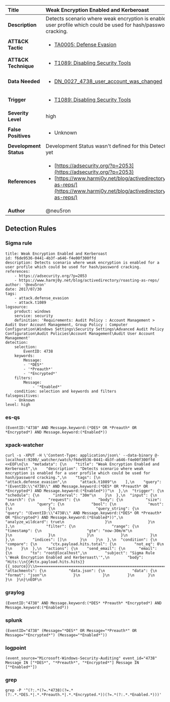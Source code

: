 | Title                    | Weak Encryption Enabled and Kerberoast       |
|:-------------------------|:------------------|
| **Description**          | Detects scenario where weak encryption is enabled for a user profile which could be used for hash/password cracking. |
| **ATT&amp;CK Tactic**    |  <ul><li>[TA0005: Defense Evasion](https://attack.mitre.org/tactics/TA0005)</li></ul>  |
| **ATT&amp;CK Technique** | <ul><li>[T1089: Disabling Security Tools](https://attack.mitre.org/techniques/T1089)</li></ul>  |
| **Data Needed**          | <ul><li>[DN_0027_4738_user_account_was_changed](../Data_Needed/DN_0027_4738_user_account_was_changed.md)</li></ul>  |
| **Trigger**              | <ul><li>[T1089: Disabling Security Tools](../Triggers/T1089.md)</li></ul>  |
| **Severity Level**       | high |
| **False Positives**      | <ul><li>Unknown</li></ul>  |
| **Development Status**   |  Development Status wasn't defined for this Detection Rule yet  |
| **References**           | <ul><li>[https://adsecurity.org/?p=2053](https://adsecurity.org/?p=2053)</li><li>[https://www.harmj0y.net/blog/activedirectory/roasting-as-reps/](https://www.harmj0y.net/blog/activedirectory/roasting-as-reps/)</li></ul>  |
| **Author**               | @neu5ron |


## Detection Rules

### Sigma rule

```
title: Weak Encryption Enabled and Kerberoast
id: f6de9536-0441-4b3f-a646-f4e00f300ffd
description: Detects scenario where weak encryption is enabled for a user profile which could be used for hash/password cracking.
references:
    - https://adsecurity.org/?p=2053
    - https://www.harmj0y.net/blog/activedirectory/roasting-as-reps/
author: '@neu5ron'
date: 2017/07/30
tags:
    - attack.defense_evasion
    - attack.t1089
logsource:
    product: windows
    service: security
    definition: 'Requirements: Audit Policy : Account Management > Audit User Account Management, Group Policy : Computer Configuration\Windows Settings\Security Settings\Advanced Audit Policy Configuration\Audit Policies\Account Management\Audit User Account Management'
detection:
    selection:
        EventID: 4738
    keywords:
        Message:
        - '*DES*'
        - '*Preauth*'
        - '*Encrypted*'
    filters:
        Message:
            - '*Enabled*'
    condition: selection and keywords and filters
falsepositives:
    - Unknown
level: high

```





### es-qs
    
```
(EventID:"4738" AND Message.keyword:(*DES* OR *Preauth* OR *Encrypted*) AND Message.keyword:(*Enabled*))
```


### xpack-watcher
    
```
curl -s -XPUT -H \'Content-Type: application/json\' --data-binary @- localhost:9200/_watcher/watch/f6de9536-0441-4b3f-a646-f4e00f300ffd <<EOF\n{\n  "metadata": {\n    "title": "Weak Encryption Enabled and Kerberoast",\n    "description": "Detects scenario where weak encryption is enabled for a user profile which could be used for hash/password cracking.",\n    "tags": [\n      "attack.defense_evasion",\n      "attack.t1089"\n    ],\n    "query": "(EventID:\\"4738\\" AND Message.keyword:(*DES* OR *Preauth* OR *Encrypted*) AND Message.keyword:(*Enabled*))"\n  },\n  "trigger": {\n    "schedule": {\n      "interval": "30m"\n    }\n  },\n  "input": {\n    "search": {\n      "request": {\n        "body": {\n          "size": 0,\n          "query": {\n            "bool": {\n              "must": [\n                {\n                  "query_string": {\n                    "query": "(EventID:\\"4738\\" AND Message.keyword:(*DES* OR *Preauth* OR *Encrypted*) AND Message.keyword:(*Enabled*))",\n                    "analyze_wildcard": true\n                  }\n                }\n              ],\n              "filter": {\n                "range": {\n                  "timestamp": {\n                    "gte": "now-30m/m"\n                  }\n                }\n              }\n            }\n          }\n        },\n        "indices": []\n      }\n    }\n  },\n  "condition": {\n    "compare": {\n      "ctx.payload.hits.total": {\n        "not_eq": 0\n      }\n    }\n  },\n  "actions": {\n    "send_email": {\n      "email": {\n        "to": "root@localhost",\n        "subject": "Sigma Rule \'Weak Encryption Enabled and Kerberoast\'",\n        "body": "Hits:\\n{{#ctx.payload.hits.hits}}{{_source}}\\n================================================================================\\n{{/ctx.payload.hits.hits}}",\n        "attachments": {\n          "data.json": {\n            "data": {\n              "format": "json"\n            }\n          }\n        }\n      }\n    }\n  }\n}\nEOF\n
```


### graylog
    
```
(EventID:"4738" AND Message.keyword:(*DES* *Preauth* *Encrypted*) AND Message.keyword:(*Enabled*))
```


### splunk
    
```
(EventID="4738" (Message="*DES*" OR Message="*Preauth*" OR Message="*Encrypted*") (Message="*Enabled*"))
```


### logpoint
    
```
(event_source="Microsoft-Windows-Security-Auditing" event_id="4738" Message IN ["*DES*", "*Preauth*", "*Encrypted*"] Message IN ["*Enabled*"])
```


### grep
    
```
grep -P '^(?:.*(?=.*4738)(?=.*(?:.*.*DES.*|.*.*Preauth.*|.*.*Encrypted.*))(?=.*(?:.*.*Enabled.*)))'
```



